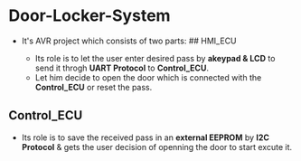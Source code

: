 # Door-Locker-System
* It's AVR project which consists of two parts:                                                                                           ## HMI_ECU

  - Its role is to let the user enter desired pass by __akeypad & LCD__ to send it throgh __UART Protocol__ to __Control_ECU__.
  - Let him decide to open the door which is connected with the __Control_ECU__ or reset the pass.

## Control_ECU

  - Its role is to save the received pass in an __external EEPROM__ by __I2C Protocol__ & gets the user decision of
    openning the door to start excute it.
